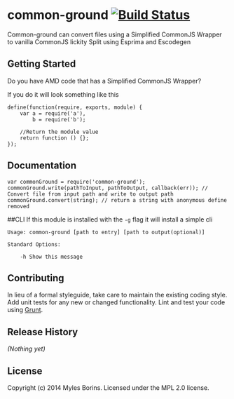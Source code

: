 # common-ground [![Build Status](https://secure.travis-ci.org/TheAlphaNerd/common-ground.png?branch=master)](http://travis-ci.org/TheAlphaNerd/common-ground)

Common-ground can convert files using a Simplified CommonJS Wrapper to vanilla CommonJS lickity Split using Esprima and Escodegen

## Getting Started
Do you have AMD code that has a Simplified CommonJS Wrapper?

If you do it will look something like this

```
define(function(require, exports, module) {
    var a = require('a'),
        b = require('b');

    //Return the module value
    return function () {};
});
```

## Documentation
```
var commonGround = require('common-ground');
commonGround.write(pathToInput, pathToOutput, callback(err)); // Convert file from input path and write to output path
commonGround.convert(string); // return a string with anonymous define removed
```

##CLI
If this module is installed with the ```-g``` flag it will install a simple cli
```
Usage: common-ground [path to entry] [path to output(optional)]

Standard Options:

	-h Show this message
```

## Contributing
In lieu of a formal styleguide, take care to maintain the existing coding style. Add unit tests for any new or changed functionality. Lint and test your code using [Grunt](http://gruntjs.com/).

## Release History
_(Nothing yet)_

## License
Copyright (c) 2014 Myles Borins. Licensed under the MPL 2.0 license.
